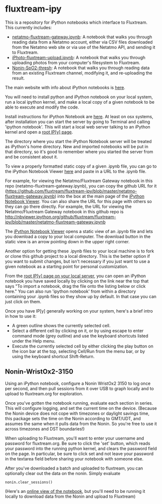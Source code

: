 fluxtream-ipy
=============

This is a repository for iPython notebooks which interface to Fluxtream.  This currently includes:
 * [netatmo-fluxtream-gateway.ipynb](http://nbviewer.ipython.org/github/fluxtream/fluxtream-ipy/blob/master/netatmo-fluxtream-gateway.ipynb): A notebook that walks you through reading data from a Netatmo account, either via CSV files downloaded from the Netatmo web site or via use of the Netatmo API, and sending it to Fluxtream.
 * [iPhoto-fluxtream-upload.ipynb](http://nbviewer.ipython.org/github/fluxtream/fluxtream-ipy/blob/master/iPhoto-fluxtream-upload.ipynb): A notebook that walks you through uploading photos from your computer's filesystem to Fluxtream.
 * [Nonin-SpO2-thresh](http://nbviewer.ipython.org/github/fluxtream/fluxtream-ipy/blob/master/Nonin-SpO2-thresh.ipynb): A notebook that walks you through reading data from an existing Fluxtream channel, modifying it, and re-uploading the result.  

The main website with info about iPython notebooks is [here](http://ipython.org/notebook.html).

You will need to install python and iPython notebook on your local system, run a local ipython kernel, and make a local copy of a given notebook to be able to execute and modify the code.

Install instructions for iPython Notebook are [here](http://ipython.org/install.html). At least on osx systems, after installation you can start the server by going to Terminal and calling 'ipython notebook'. This will start a local web server talking to an iPython kernel and open a [root IP[y] page](http://127.0.0.1:8890/tree).  

The  directory where you start the iPython Notebook server will be treated as iPython's home directory.  New and imported notebooks will be put in that directory, so it's good to remember where you started the server from and be consistent about it.

To view a properly formatted static copy of a given .ipynb file, you can go to the iPython Notebook Viewer [here](http://nbviewer.ipython.org/) and paste in a URL to the .ipynb file.

For example, for viewing the Netatmo/Fluxtream Gateway notebook in this repo (netatmo-fluxtream-gateway.ipynb), you can copy the github URL for it (https://github.com/fluxtream/fluxtream-ipy/blob/master/netatmo-fluxtream-gateway.ipynb) into the box at the main page of the [iPython Notebook Viewer](http://nbviewer.ipython.org/).  You can also share the URL for this page with others so they can go there directly.  For example, the URL for viewing the Netatmo/Fluxtream Gateway notebook in this github repo is http://nbviewer.ipython.org/github/fluxtream/fluxtream-ipy/blob/master/netatmo-fluxtream-gateway.ipynb

The [iPython Notebook Viewer](http://nbviewer.ipython.org/) opens a static view of an .ipynb file and lets you download a copy to your local computer.  The download button in the static view is an arrow pointing down in the upper right corner.  

Another option for getting these .ipynb files to your local machine is to fork or clone this github project to a local directory.  This is the better option if you want to submit changes, but isn't necessary if you just want to use a given notebook as a starting point for personal customization.

From the [root IP[y] page on your local server](http://127.0.0.1:8890/tree), you can open an iPython notebook you have saved locally by clicking on the link near the top that says "To import a notebook, drag the file onto the listing below or click here."  You can also run 'ipython notebook' from within a directory containing your .ipynb files so they show up by default.  In that case you can just click on them.

Once you have IP[y] generally working on your system, here's a brief intro in how to use it:
* A green outline shows the currently selected cell.
* Select a different cell by clicking on it, or by using escape to enter command mode (grey outline) and use the keyboard shortcuts listed under the Help menu.
* Execute the currently selected cell by either clicking the play button on the icon bar at the top, selecting Cell/Run from the menu bar, or by using the keyboard shortcut Shift-Return.

Nonin-WristOx2-3150
-------------------

Using an iPython notebook, configure a Nonin WristOx2 3150 to log once per second, and then pull sessions from it over USB
to graph locally and to upload to fluxtream.org for exploration.

Once you've gotten the notebook running, evaluate each section in series.  This will configure logging, and set the current
time on the device.  (Because the Nonin device does not cope with timezones or daylight savings time, this package sets
the time on the Nonin according to GMT/UDT, and assumes the same when it pulls data from the Nonin.  So you're free
to use it across timezones and DST boundaries!)

When uploading to Fluxtream, you'll want to enter your username and password for fluxtream.org.  Be sure to click the
'set' button, which reads your password into the running python kernel, and clears the password field on the page.
In particular, be sure to click set and not leave your password in the textarea field before sharing your notebook
with someone else.

After you've downloaded a batch and uploaded to fluxtream, you can optionally clear out the data on the nonin.
Simply evaluate

    nonin.clear_sessions()

(Here's an [online view of the notebook](http://nbviewer.ipython.org/github/fluxtream/Nonin-WristOx2-3150/blob/master/Nonin-WristOx2-3150.ipynb), but you'll need to be running it locally to download data from the Nonin and upload to Fluxtream)

